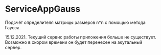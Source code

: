 # ServiceAppGauss
Подсчёт определителя матрицы размеров n*n с помощью метода Гаусса. 

15.12.2021. Текущий сервис работы приложения больше не существует. Возможно в скором времени он будет перенесен на акутальный сервер. 
